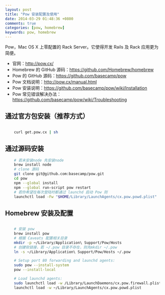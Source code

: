 ```yaml
---
layout: post
title: "Pow 安装配置及使用"
date: 2014-03-29 01:48:36 +0800
comments: true
categories: [pow, homebrew]
keywords: pow, homebrew
---
```


Pow，Mac OS X 上零配置的 Rack Server。它使得开发 Rails 及 Rack 应用更为简便。

<!-- more -->

* 官网：<http://pow.cx/>
* Homebrew 的 GitHub 源码：<https://github.com/Homebrew/homebrew>
* Pow 的 GitHub 源码：<https://github.com/basecamp/pow>
* Pow 文档说明：<http://pow.cx/manual.html>
* Pow 安装说明：<https://github.com/basecamp/pow/wiki/Installation>
* Pow 常见错误解决办法：<https://github.com/basecamp/pow/wiki/Troubleshooting>


## 通过官方包安装（**推荐方式**）

```sh

    curl get.pow.cx | sh

```


## 通过源码安装

```sh
    # 若未安装node 先安装node
    brew install node
    # clone 源码
    git clone git@github.com:basecamp/pow.git
    cd pow
    npm --global install
    npm --global run-script pow restart
    # 若你希望在每次登陆时都通过 launchd 启动 Pow 则 
    launchctl load -Fw "$HOME/Library/LaunchAgents/cx.pow.powd.plist"

```


## Homebrew 安装及配置

```sh

    # 安装 pow
    brew install pow
    # 根据 Caveats 配置相关目录
    mkdir -p ~/Library/Application\ Support/Pow/Hosts
    # 创建软链接，若 ~/.pow 目录不存在，则先mkdir ~/.pow
    ln -s ~/Library/Application\ Support/Pow/Hosts ~/.pow

    # Setup port 80 forwarding and launchd agents:
    sudo pow --install-system
    pow --install-local

    # Load launchd agents:
    sudo launchctl load -w /Library/LaunchDaemons/cx.pow.firewall.plist
    launchctl load -w ~/Library/LaunchAgents/cx.pow.powd.plist

```